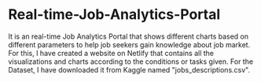 # Real-time-Job-Analytics-Portal
It is an real-time Job Analytics Portal that shows different charts based on different parameters to help job seekers gain knowledge about job market.
For this, I have created a website on Netlify that contains all the visualizations and charts  according to the conditions or tasks given.
For the Dataset, I have downloaded it from Kaggle named "jobs_descriptions.csv".

